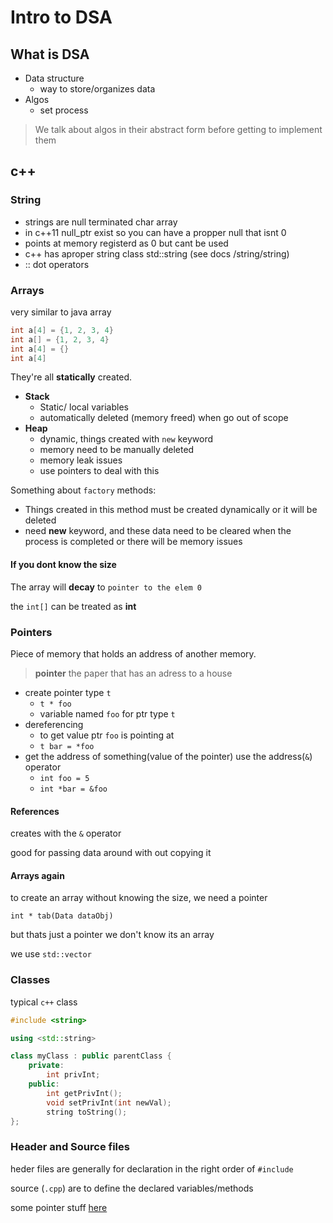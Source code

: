 # Intro to DSA

## What is DSA

- Data structure
  - way to store/organizes data
- Algos
  - set process

> We talk about algos in their abstract form before getting to implement them

## c++

### String

- strings are null terminated char array
- in c++11 null_ptr exist so you can have a propper null that isnt 0
- points at memory registerd as 0 but cant be used
- c++ has aproper string class std::string (see docs /string/string)
- :: dot operators

### Arrays

very similar to java array

```c++ 
int a[4] = {1, 2, 3, 4}
int a[] = {1, 2, 3, 4}
int a[4] = {}
int a[4]
```

They're all **statically** created. 

- **Stack**
    - Static/ local variables
    - automatically deleted (memory freed) when go out of scope
- **Heap**
    - dynamic, things created with `new` keyword
    - memory need to be manually deleted
    - memory leak issues
    - use pointers to deal with this

Something about `factory` methods:

- Things created in this method must be created dynamically or it will be deleted
- need **new** keyword, and these data need to be cleared when the process is completed or there will be memory issues

#### If you dont know the size

The array will **decay** to `pointer to the elem 0`

the `int[]` can be treated as  **int**

### Pointers

Piece of memory that holds an address of another memory. 

> **pointer** the paper that has an adress to a house

- create pointer type `t`
    - `t * foo`
    - variable named `foo` for ptr type `t`
- dereferencing
    - to get value ptr `foo` is pointing at
    - `t bar = *foo`
- get the address of something(value of the pointer) use the address(`&`) operator
    - `int foo = 5`
    - `int *bar = &foo`

#### References

creates with the `&` operator

good for passing data around with out copying it

#### Arrays  again

to create an array without knowing the size, we need a pointer

`int * tab(Data dataObj)`

but thats just a pointer we don't know its an array

we use `std::vector`

### Classes

typical `c++` class

```c++
#include <string>

using <std::string>

class myClass : public parentClass {
    private:
        int privInt;
    public:
        int getPrivInt();
        void setPrivInt(int newVal);
        string toString();
};
```

### Header and Source files

heder files are generally for declaration in the right order of `#include`

source (`.cpp`) are to define the declared variables/methods

some pointer stuff [here](pointers.cpp)

